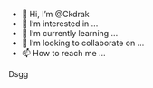 - 👋 Hi, I’m @Ckdrak
- 👀 I’m interested in ...
- 🌱 I’m currently learning ...
- 💞️ I’m looking to collaborate on ...
- 📫 How to reach me ...

<!---
Ckdrak/Ckdrak is a ✨ special ✨ repository because its `README.md` (this file) appears on your GitHub profile.
You can click the Preview link to take a look at your changes.
--->
Dsgg
